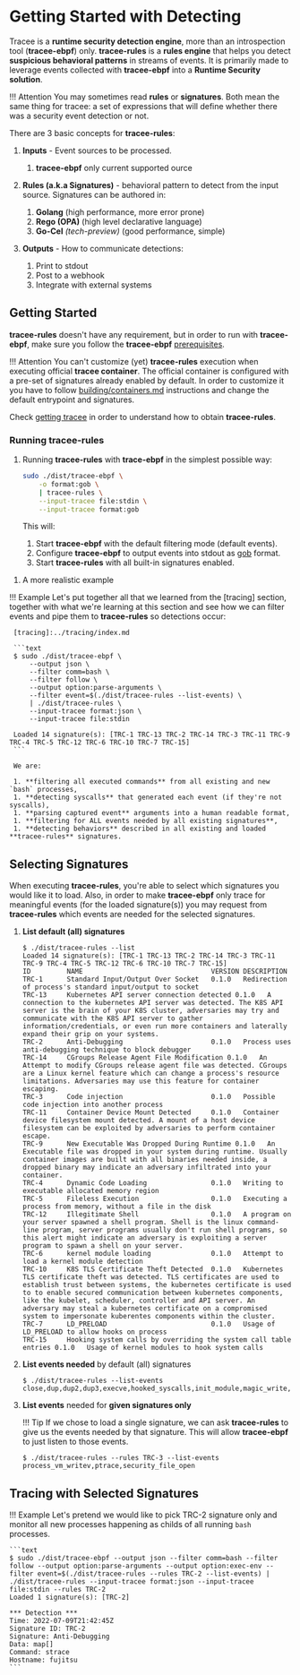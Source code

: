 # Getting Started with Detecting

Tracee is a **runtime security detection engine**, more than an introspection
tool (**tracee-ebpf**) only. **tracee-rules** is a **rules engine** that helps
you detect **suspicious behavioral patterns** in streams of events. It is
primarily made to leverage events collected with **tracee-ebpf** into a
**Runtime Security solution**.

!!! Attention
    You may sometimes read **rules** or **signatures**. Both mean the same
    thing for tracee: a set of expressions that will define whether there
    was a security event detection or not.

There are 3 basic concepts for **tracee-rules**:

1. **Inputs** - Event sources to be processed.
    1. **tracee-ebpf** only current supported ource

2. **Rules (a.k.a Signatures)** - behavioral pattern to detect from the input
   source. Signatures can be authored in:
    1. **Golang** (high performance, more error prone)
    2. **Rego (OPA)** (high level declarative language)
    3. **Go-Cel** *(tech-preview)* (good performance, simple)

3. **Outputs** - How to communicate detections:
    1. Print to stdout
    2. Post to a webhook
    3. Integrate with external systems

## Getting Started

**tracee-rules** doesn't have any requirement, but in order to run with
**tracee-ebpf**, make sure you follow the **tracee-ebpf** [prerequisites].

[prerequisites]: ../../getting-started/installing/prerequisites.md

!!! Attention
    You can't customize (yet) **tracee-rules** execution when executing
    official **tracee container**. The official container is configured with a
    pre-set of signatures already enabled by default. In order to customize it
    you have to follow [building/containers.md] instructions and change the
    default entrypoint and signatures.

[building/containers.md]: ../../contributing/building/containers.md

Check [getting tracee] in order to understand how to obtain **tracee-rules**.

[getting tracee]: ../../getting-started/installing/getting.md

### Running **tracee-rules**

1. Running **tracee-rules** with **trace-ebpf** in the simplest possible way:

     ```bash
     sudo ./dist/tracee-ebpf \
         -o format:gob \
         | tracee-rules \
         --input-tracee file:stdin \
         --input-tracee format:gob
     ```

     This will:
     
     1. Start **tracee-ebpf** with the default filtering mode (default events).
     2. Configure **tracee-ebpf** to output events into stdout as [gob] format.
     3. Start **tracee-rules** with all built-in signatures enabled.

[gob]:https://golang.org/pkg/encoding/gob/

1. A more realistic example

!!! Example
    Let's put together all that we learned from the [tracing] section, together
    with what we're learning at this section and see how we can filter events
    and pipe them to **tracee-rules** so detections occur:
     
     [tracing]:../tracing/index.md
     
     ```text
     $ sudo ./dist/tracee-ebpf \
         --output json \
         --filter comm=bash \
         --filter follow \
         --output option:parse-arguments \
         --filter event=$(./dist/tracee-rules --list-events) \
         | ./dist/tracee-rules \
         --input-tracee format:json \
         --input-tracee file:stdin
     
     Loaded 14 signature(s): [TRC-1 TRC-13 TRC-2 TRC-14 TRC-3 TRC-11 TRC-9 TRC-4 TRC-5 TRC-12 TRC-6 TRC-10 TRC-7 TRC-15]
     ```
     
     We are:

     1. **filtering all executed commands** from all existing and new `bash` processes,
     1. **detecting syscalls** that generated each event (if they're not syscalls),
     1. **parsing captured event** arguments into a human readable format,
     1. **filtering for ALL events needed by all existing signatures**,
     1. **detecting behaviors** described in all existing and loaded **tracee-rules** signatures.

## Selecting Signatures

When executing **tracee-rules**, you're able to select which signatures you
would like it to load. Also, in order to make **tracee-ebpf** only trace for
meaningful events (for the loaded signature(s)) you may request from
**tracee-rules** which events are needed for the selected signatures.

1. **List default (all) signatures**

    ```text
    $ ./dist/tracee-rules --list
    Loaded 14 signature(s): [TRC-1 TRC-13 TRC-2 TRC-14 TRC-3 TRC-11 TRC-9 TRC-4 TRC-5 TRC-12 TRC-6 TRC-10 TRC-7 TRC-15]
    ID         NAME                                VERSION DESCRIPTION
    TRC-1      Standard Input/Output Over Socket   0.1.0   Redirection of process's standard input/output to socket
    TRC-13     Kubernetes API server connection detected 0.1.0   A connection to the kubernetes API server was detected. The K8S API server is the brain of your K8S cluster, adversaries may try and communicate with the K8S API server to gather information/credentials, or even run more containers and laterally expand their grip on your systems.
    TRC-2      Anti-Debugging                      0.1.0   Process uses anti-debugging technique to block debugger
    TRC-14     CGroups Release Agent File Modification 0.1.0   An Attempt to modify CGroups release agent file was detected. CGroups are a Linux kernel feature which can change a process's resource limitations. Adversaries may use this feature for container escaping.
    TRC-3      Code injection                      0.1.0   Possible code injection into another process
    TRC-11     Container Device Mount Detected     0.1.0   Container device filesystem mount detected. A mount of a host device filesystem can be exploited by adversaries to perform container escape.
    TRC-9      New Executable Was Dropped During Runtime 0.1.0   An Executable file was dropped in your system during runtime. Usually container images are built with all binaries needed inside, a dropped binary may indicate an adversary infiltrated into your container.
    TRC-4      Dynamic Code Loading                0.1.0   Writing to executable allocated memory region
    TRC-5      Fileless Execution                  0.1.0   Executing a process from memory, without a file in the disk
    TRC-12     Illegitimate Shell                  0.1.0   A program on your server spawned a shell program. Shell is the linux command-line program, server programs usually don't run shell programs, so this alert might indicate an adversary is exploiting a server program to spawn a shell on your server.
    TRC-6      kernel module loading               0.1.0   Attempt to load a kernel module detection
    TRC-10     K8S TLS Certificate Theft Detected  0.1.0   Kubernetes TLS certificate theft was detected. TLS certificates are used to establish trust between systems, the kubernetes certificate is used to to enable secured communication between kubernetes components, like the kubelet, scheduler, controller and API server. An adversary may steal a kubernetes certificate on a compromised system to impersonate kuberentes components within the cluster.
    TRC-7      LD_PRELOAD                          0.1.0   Usage of LD_PRELOAD to allow hooks on process
    TRC-15     Hooking system calls by overriding the system call table entries 0.1.0   Usage of kernel modules to hook system calls
    ```

1. **List events needed** by default (all) signatures

    ```text
    $ ./dist/tracee-rules --list-events
    close,dup,dup2,dup3,execve,hooked_syscalls,init_module,magic_write,mem_prot_alert,process_vm_writev,ptrace,sched_process_exec,sched_process_exit,security_bprm_check,security_file_open,security_kernel_read_file,security_sb_mount,security_socket_connect
    ```

1. **List events** needed for **given signatures only**

    !!! Tip
        If we chose to load a single signature, we can ask **tracee-rules** to
        give us the events needed by that signature. This will allow
        **tracee-ebpf** to just listen to those events.

    ```text
    $ ./dist/tracee-rules --rules TRC-3 --list-events
    process_vm_writev,ptrace,security_file_open
    ```

## Tracing with Selected Signatures

!!! Example
    Let's pretend we would like to pick TRC-2 signature only and monitor all
    new processes happening as childs of all running `bash` processes.

    ```text
    $ sudo ./dist/tracee-ebpf --output json --filter comm=bash --filter follow --output option:parse-arguments --output option:exec-env --filter event=$(./dist/tracee-rules --rules TRC-2 --list-events) | ./dist/tracee-rules --input-tracee format:json --input-tracee file:stdin --rules TRC-2
    Loaded 1 signature(s): [TRC-2]
    
    *** Detection ***
    Time: 2022-07-09T21:42:45Z
    Signature ID: TRC-2
    Signature: Anti-Debugging
    Data: map[]
    Command: strace
    Hostname: fujitsu
    ```

